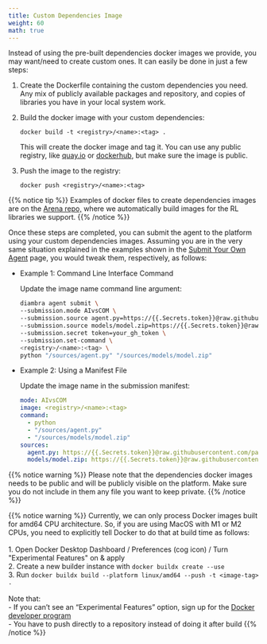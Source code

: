 ```yaml
---
title: Custom Dependencies Image
weight: 60
math: true
---
```


Instead of using the pre-built dependencies docker images we provide, you may want/need to create custom ones. It can easily be done in just a few steps:

1. Create the Dockerfile containing the custom dependencies you need. Any mix of publicly available packages and repository, and copies of libraries you have in your local system work.

2. Build the docker image with your custom dependencies:

   ```shell
   docker build -t <registry>/<name>:<tag> .
   ```

   This will create the docker image and tag it. You can use any public registry, like <a href="https://quay.io" target="_blank">quay.io</a> or <a href="https://hub.docker.com/" target="_blank">dockerhub,</a> but make sure the image is public.

3. Push the image to the registry:

    ```shell
    docker push <registry>/<name>:<tag>
    ```


{{% notice tip %}}
Examples of docker files to create dependencies images are on the <a href="https://github.com/diambra/arena/tree/release-2.1/images" target='_blank'>Arena repo,</a> where we automatically build images for the RL libraries we support.
{{% /notice %}}



Once these steps are completed, you can submit the agent to the platform using your custom dependencies images. Assuming you are in the very same situation explained in the examples shown in the <a href="../submityourownagent/#example-2-command-line-interface-only">Submit Your Own Agent</a> page, you would tweak them, respectively, as follows:

- Example 1: Command Line Interface Command

  Update the image name command line argument:
  ```sh
  diambra agent submit \
  --submission.mode AIvsCOM \
  --submission.source agent.py=https://{{.Secrets.token}}@raw.githubusercontent.com/path/to/trained-agent/your_agent.py \
  --submission.source models/model.zip=https://{{.Secrets.token}}@raw.githubusercontent.com/path/to/nn-weights/your_model.zip \
  --submission.secret token=your_gh_token \
  --submission.set-command \
  <registry>/<name>:<tag> \
  python "/sources/agent.py" "/sources/models/model.zip"
  ```

- Example 2: Using a Manifest File

  Update the image name in the submission manifest:
  ```yaml
  mode: AIvsCOM
  image: <registry>/<name>:<tag>
  command:
    - python
    - "/sources/agent.py"
    - "/sources/models/model.zip"
  sources:
    agent.py: https://{{.Secrets.token}}@raw.githubusercontent.com/path/to/trained-agent/your_agent.py
    models/model.zip: https://{{.Secrets.token}}@raw.githubusercontent.com/path/to/nn-weights/your_model.zip
  ```

{{% notice warning %}}
Please note that the dependencies docker images needs to be public and will be publicly visible on the platform. Make sure you do not include in them any file you want to keep private.
{{% /notice %}}

{{% notice warning %}}
Currently, we can only process Docker images built for amd64 CPU architecture. So, if you are using MacOS with M1 or M2 CPUs, you need to explicitly tell Docker to do that at build time as follows:<br><br>1. Open Docker Desktop Dashboard / Preferences (cog icon) / Turn "Experimental Features" on & apply<br>2. Create a new builder instance with `docker buildx create --use`<br>3. Run `docker buildx build --platform linux/amd64 --push -t <image-tag> .`<br><br>Note that:<br>- If you can’t see an “Experimental Features” option, sign up for the <a href="https://www.docker.com/community/get-involved/developer-preview/" target="_blank">Docker developer program</a><br>- You have to push directly to a repository instead of doing it after build
{{% /notice %}}
